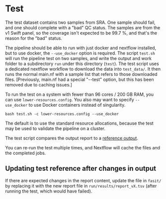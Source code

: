 # Test

The test dataset contains two samples from SRA. One sample should fail, and one should complete with a "bad" QC status.
The samples are from the v1 Swift panel, so the coverage isn't expected to be 99.7 %, and that's the reason for the
"bad" status. 

The pipeline should be able to run with just docker and nextflow installed, but to use docker, the 
`--use_docker` option is required. The script `test.sh` will run the pipeline test on two samples, 
and write the output and work folder to a subdirectory `run` under this directory (`test`).
The test script uses a dedicated nextflow workflow to download the data into `test_data/`. It
then runs the normal main.nf with a sample list that refers to those downloaded files. [Previously,
main.nf had a special "--test" option, but this has been removed due to caching issues.]

To run the test on a system with fewer than 96 cores / 200 GB RAM, you can use `lower-resources.config`. You
also may want to specify `--use_docker` to use Docker containers instead of singularity.

    bash test.sh -c lower-resources.config --use_docker

The default is to use the standard resource allocations, because the test may be used to validate the pipeline on a cluster.


The test script compares the output report to a [reference output](fasit/report.tsv).

You can re-run the test multiple times, and Nextflow will cache the files and the completed jobs.


## Updating test reference after changes in output

If there are expected changes in the report content, update the file in `fasit/` by replacing it with the
new report file in `run/results/report_vX.tsv` (after running the test, which would have failed).
